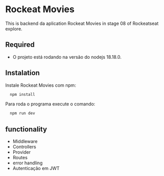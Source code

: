 
# Rockeat Movies

This is backend da aplication Rockeat Movies in stage 08 of Rockeatseat explore.




## Required

- O projeto está rodando na versão do nodejs 18.18.0.

## Instalation

Instale Rockeat Movies com npm:

```bash
  npm install 
```
Para roda o programa execute o comando:
```bash
  npm run dev 
```
    
## functionality

- Middleware
- Controllers
- Provider
- Routes
- error handling
- Autenticação em JWT


